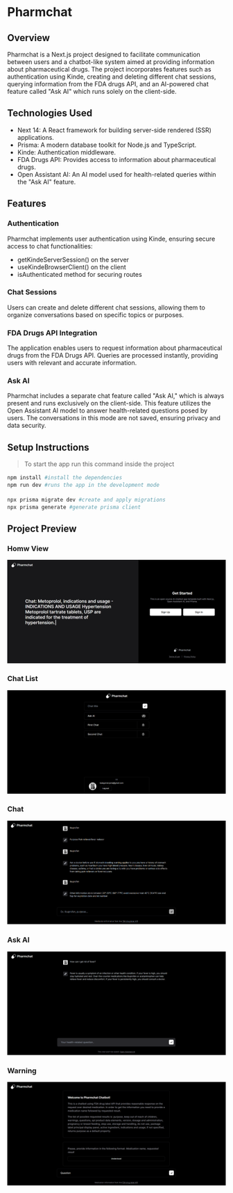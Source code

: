 # Pharmchat

## Overview
Pharmchat is a Next.js project designed to facilitate communication between users and a chatbot-like system aimed at providing information about pharmaceutical drugs. The project incorporates features such as authentication using Kinde, creating and deleting different chat sessions, querying information from the FDA drugs API, and an AI-powered chat feature called "Ask AI" which runs solely on the client-side.

## Technologies Used
- Next 14: A React framework for building server-side rendered (SSR) applications.
- Prisma: A modern database toolkit for Node.js and TypeScript.
- Kinde: Authentication middleware.
- FDA Drugs API: Provides access to information about pharmaceutical drugs.
- Open Assistant AI: An AI model used for health-related queries within the "Ask AI" feature.

## Features
### Authentication
Pharmchat implements user authentication using Kinde, ensuring secure access to chat functionalities:
- getKindeServerSession() on the server
- useKindeBrowserClient() on the client
- isAuthenticated method for securing routes 

### Chat Sessions
Users can create and delete different chat sessions, allowing them to organize conversations based on specific topics or purposes.

### FDA Drugs API Integration
The application enables users to request information about pharmaceutical drugs from the FDA Drugs API. Queries are processed instantly, providing users with relevant and accurate information.

### Ask AI
Pharmchat includes a separate chat feature called "Ask AI," which is always present and runs exclusively on the client-side. This feature utilizes the Open Assistant AI model to answer health-related questions posed by users. The conversations in this mode are not saved, ensuring privacy and data security.

## Setup Instructions

> To start the app run this command inside the project

```bash
npm install #install the dependencies
npm run dev #runs the app in the development mode

npx prisma migrate dev #create and apply migrations
npx prisma generate #generate prisma client
```

## Project Preview

### Homw View
![Home View](https://github.com/Yevhenbk/pharmchat/blob/master/public/img/homeview.png)
### Chat List
![Chat List](https://github.com/Yevhenbk/pharmchat/blob/master/public/img/chatlist.png)
### Chat
![Chat](https://github.com/Yevhenbk/pharmchat/blob/master/public/img/chat.png)
### Ask AI
![Ask AI](https://github.com/Yevhenbk/pharmchat/blob/master/public/img/askai.png)
### Warning
![Warning](https://github.com/Yevhenbk/pharmchat/blob/master/public/img/warning.png)
